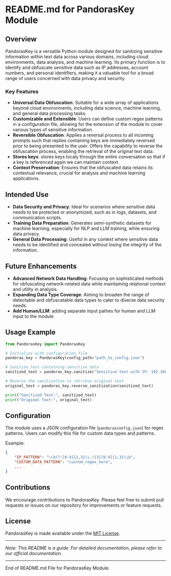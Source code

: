 # README.md for PandorasKey Module

## Overview

PandorasKey is a versatile Python module designed for sanitizing sensitive information within text data across various domains, including cloud environments, data analysis, and machine learning. Its primary function is to identify and obfuscate sensitive data such as IP addresses, account numbers, and personal identifiers, making it a valuable tool for a broad range of users concerned with data privacy and security.

### Key Features

- **Universal Data Obfuscation**: Suitable for a wide array of applications beyond cloud environments, including data science, machine learning, and general data processing tasks.
- **Customizable and Extensible**: Users can define custom regex patterns in a configuration file, allowing for the extension of the module to cover various types of sensitive information.
- **Reversible Obfuscation**: Applies a reversal process to all incoming prompts such that replies containing keys are immediately reversed prior to being presented to the user. Offers the capability to reverse the obfuscation process, enabling the retrieval of the original text data.
- **Stores keys**: stores keys localy through the entire conversation so that if a key is referenced again we can maintain context.
- **Context Preservation**: Ensures that the obfuscated data retains its contextual relevance, crucial for analysis and machine learning applications.

## Intended Use

- **Data Security and Privacy**: Ideal for scenarios where sensitive data needs to be protected or anonymized, such as in logs, datasets, and communication scripts.
- **Training Data Preparation**: Generates semi-synthetic datasets for machine learning, especially for NLP and LLM training, while ensuring data privacy.
- **General Data Processing**: Useful in any context where sensitive data needs to be identified and concealed without losing the integrity of the information.

## Future Enhancements

- **Advanced Network Data Handling**: Focusing on sophisticated methods for obfuscating network-related data while maintaining relational context and utility in analysis.
- **Expanding Data Type Coverage**: Aiming to broaden the range of detectable and obfuscatable data types to cater to diverse data security needs.
- **Add Human/LLM**: adding separate input pathes for human and LLM input to the module

## Usage Example

```python
from PandorasKey import PandorasKey

# Initialize with configuration file
pandoras_key = PandorasKey(config_path="path_to_config.json")

# Sanitize text containing sensitive data
sanitized_text = pandoras_key.sanitize("Sensitive text with IP: 192.168.1.1")

# Reverse the sanitization to retrieve original text
original_text = pandoras_key.reverse_sanitization(sanitized_text)

print("Sanitized Text:", sanitized_text)
print("Original Text:", original_text)
```

## Configuration

The module uses a JSON configuration file (`pandorasconfig.json`) for regex patterns. Users can modify this file for custom data types and patterns.

Example:
```json
{
    "IP_PATTERN": "\\b(?:[0-9]{1,3}\\.){3}[0-9]{1,3}\\b",
    "CUSTOM_DATA_PATTERN": "custom_regex_here",
    ...
}
```

## Contributions

We encourage contributions to PandorasKey. Please feel free to submit pull requests or issues on our repository for improvements or feature requests.

## License

PandorasKey is made available under the [MIT License](https://opensource.org/licenses/MIT).

---

*Note: This README is a guide. For detailed documentation, please refer to our official documentation.*

---

End of README.md File for PandorasKey Module.